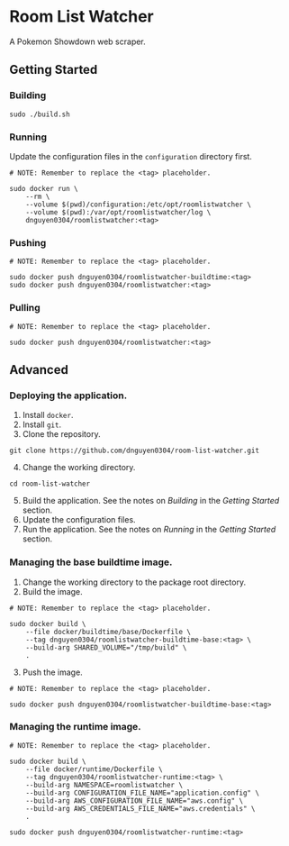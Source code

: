 # Room List Watcher
A Pokemon Showdown web scraper.

## Getting Started
### Building
```
sudo ./build.sh
```

### Running
Update the configuration files in the `configuration` directory first.
```
# NOTE: Remember to replace the <tag> placeholder.

sudo docker run \
    --rm \
    --volume $(pwd)/configuration:/etc/opt/roomlistwatcher \
    --volume $(pwd):/var/opt/roomlistwatcher/log \
    dnguyen0304/roomlistwatcher:<tag>
```

### Pushing
```
# NOTE: Remember to replace the <tag> placeholder.

sudo docker push dnguyen0304/roomlistwatcher-buildtime:<tag>
sudo docker push dnguyen0304/roomlistwatcher:<tag>
```

### Pulling
```
# NOTE: Remember to replace the <tag> placeholder.

sudo docker push dnguyen0304/roomlistwatcher:<tag>
```

## Advanced
### Deploying the application.
1. Install `docker`.
2. Install `git`.
3. Clone the repository.
```
git clone https://github.com/dnguyen0304/room-list-watcher.git
```
4. Change the working directory.
```
cd room-list-watcher
```
5. Build the application. See the notes on _Building_ in the _Getting Started_ section.
6. Update the configuration files.
7. Run the application. See the notes on _Running_ in the _Getting Started_ section.

### Managing the base buildtime image.
1. Change the working directory to the package root directory.
2. Build the image.
```
# NOTE: Remember to replace the <tag> placeholder.

sudo docker build \
    --file docker/buildtime/base/Dockerfile \
    --tag dnguyen0304/roomlistwatcher-buildtime-base:<tag> \
    --build-arg SHARED_VOLUME="/tmp/build" \
    .
```
3. Push the image.
```
# NOTE: Remember to replace the <tag> placeholder.

sudo docker push dnguyen0304/roomlistwatcher-buildtime-base:<tag>
```

### Managing the runtime image.
```
# NOTE: Remember to replace the <tag> placeholder.

sudo docker build \
    --file docker/runtime/Dockerfile \
    --tag dnguyen0304/roomlistwatcher-runtime:<tag> \
    --build-arg NAMESPACE=roomlistwatcher \
    --build-arg CONFIGURATION_FILE_NAME="application.config" \
    --build-arg AWS_CONFIGURATION_FILE_NAME="aws.config" \
    --build-arg AWS_CREDENTIALS_FILE_NAME="aws.credentials" \
    .

sudo docker push dnguyen0304/roomlistwatcher-runtime:<tag>
```
